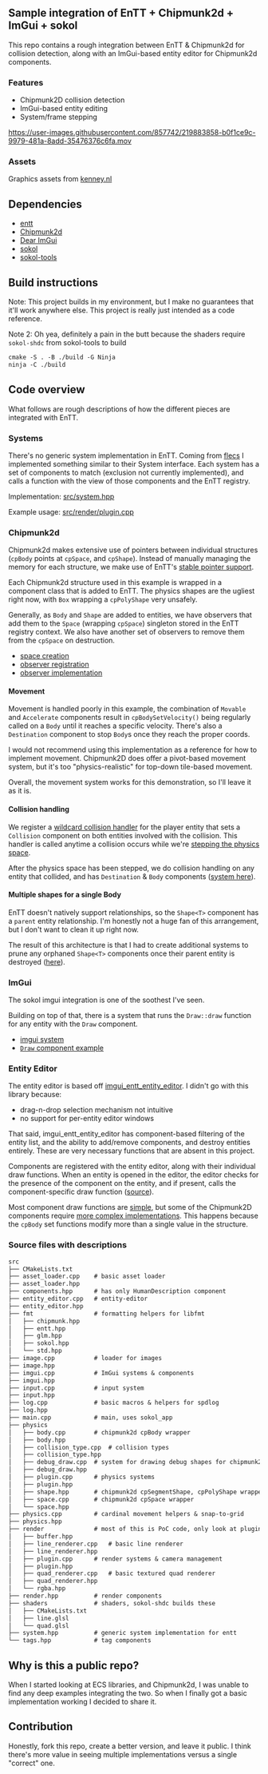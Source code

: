 ## Sample integration of EnTT + Chipmunk2d + ImGui + sokol
This repo contains a rough integration between EnTT & Chipmunk2d for collision
detection, along with an ImGui-based entity editor for Chipmunk2d components.

### Features
* Chipmunk2D collision detection
* ImGui-based entity editing
* System/frame stepping

https://user-images.githubusercontent.com/857742/219883858-b0f1ce9c-9979-481a-8add-35476376c6fa.mov

### Assets
Graphics assets from [kenney.nl](https://www.kenney.nl/)

## Dependencies
* [entt](https://github.com/skypjack/entt)
* [Chipmunk2d](https://github.com/slembcke/Chipmunk2D)
* [Dear ImGui](https://github.com/ocornut/imgui)
* [sokol](https://github.com/floooh/sokol)
* [sokol-tools](https://github.com/floooh/sokol-tools)

## Build instructions
Note: This project builds in my environment, but I make no guarantees that
it'll work anywhere else.  This project is really just intended as a code
reference.

Note 2: Oh yea, definitely a pain in the butt because the shaders require
`sokol-shdc` from sokol-tools to build

```txt
cmake -S . -B ./build -G Ninja
ninja -C ./build
```

## Code overview
What follows are rough descriptions of how the different pieces are integrated
with EnTT.

### Systems
There's no generic system implementation in EnTT.  Coming from
[flecs](https://github.com/SanderMertens/flecs) I implemented something similar
to their System interface.  Each system has a set of components to match
(exclusion not currently implemented), and calls a function with the view of
those components and the EnTT registry.

Implementation: [src/system.hpp](src/system.hpp)

Example usage: [src/render/plugin.cpp](src/render/plugin.cpp#L177,L193)

### Chipmunk2d
Chipmunk2d makes extensive use of pointers between individual structures
(`cpBody` points at `cpSpace`, and `cpShape`).  Instead of manually managing
the memory for each structure, we make use of EnTT's
[stable pointer support](src/physics/body.hpp#L17).

Each Chipmunk2d structure used in this example is wrapped in a component class
that is added to EnTT.  The physics shapes are the ugliest right now, with
`Box` wrapping a `cpPolyShape` very unsafely.

Generally, as `Body` and `Shape` are added to entities, we have observers that
add them to the `Space` (wrapping `cpSpace`) singleton stored in the EnTT
registry context.  We also have another set of observers to remove them from
the `cpSpace` on destruction.

* [space creation](src/physics/plugin.cpp#L100)
* [observer registration](src/physics/plugin.cpp#L74)
* [observer implementation](src/physics/plugin.cpp#L25:L33)

#### Movement
Movement is handled poorly in this example, the combination of `Movable` and
`Accelerate` components result in `cpBodySetVelocity()` being regularly called
on a `Body` until it reaches a specific velocity.
There's also a `Destination` component to stop `Body`s once they reach
the proper coords.

I would not recommend using this implementation as a reference for how to
implement movement.  Chipmunk2D does offer a pivot-based movement system, but
it's too "physics-realistic" for top-down tile-based movement.

Overall, the movement system works for this demonstration, so I'll leave it as
it is.

#### Collision handling
We register a [wildcard collision handler](src/physics/plugin.cpp#L103:L126)
for the player entity that sets a `Collision` component on both entities
involved with the collision.  This handler is called anytime a collision occurs
while we're [stepping the physics space](src/physics/plugin.cpp#L143:L153).

After the physics space has been stepped, we do collision handling on any
entity that collided, and has `Destination` & `Body` components
([system here](src/physics/plugin.cpp#L155:L171)).

#### Multiple shapes for a single Body
EnTT doesn't natively support relationships, so the `Shape<T>` component has a
`parent` entity relationship.  I'm honestly not a huge fan of this arrangement,
but I don't want to clean it up right now.

The result of this architecture is that I had to create additional systems to
prune any orphaned `Shape<T>` components once their parent entity is destroyed
([here](src/physics/plugin.cpp#L173:L28)).

### ImGui
The sokol imgui integration is one of the soothest I've seen.

Building on top of that, there is a system that runs the `Draw::draw` function
for any entity with the `Draw` component.

* [imgui system](src/imgui.cpp#L72:L109)
* [`Draw` component example](src/imgui.cpp#L135:L167)

### Entity Editor
The entity editor is based off
[imgui_entt_entity_editor](https://github.com/Green-Sky/imgui_entt_entity_editor).
I didn't go with this library because:
* drag-n-drop selection mechanism not intuitive
* no support for per-entity editor windows

That said, imgui_entt_entity_editor has component-based filtering of the entity
list, and the ability to add/remove components, and destroy entities entirely.
These are very necessary functions that are absent in this project.

Components are registered with the entity editor, along with their individual
draw functions.  When an entity is opened in the editor, the editor checks for
the presence of the component on the entity, and if present, calls the
component-specific draw function ([source](src/entity_editor.cpp#L19:L26)).

Most component draw functions are [simple](src/entity_editor.cpp#L92:L116), but
some of the Chipmunk2D components require
[more complex implementations](src/physics.cpp#L115:L127).  This happens
because the `cpBody` set functions modify more than a single value in the
structure.

### Source files with descriptions
```txt
src
├── CMakeLists.txt
├── asset_loader.cpp    # basic asset loader
├── asset_loader.hpp
├── components.hpp      # has only HumanDescription component
├── entity_editor.cpp   # entity-editor
├── entity_editor.hpp
├── fmt                 # formatting helpers for libfmt
│   ├── chipmunk.hpp
│   ├── entt.hpp
│   ├── glm.hpp
│   ├── sokol.hpp
│   └── std.hpp
├── image.cpp           # loader for images
├── image.hpp
├── imgui.cpp           # ImGui systems & components
├── imgui.hpp
├── input.cpp           # input system
├── input.hpp
├── log.cpp             # basic macros & helpers for spdlog
├── log.hpp
├── main.cpp            # main, uses sokol_app
├── physics
│   ├── body.cpp        # chipmunk2d cpBody wrapper
│   ├── body.hpp
│   ├── collision_type.cpp  # collision types
│   ├── collision_type.hpp
│   ├── debug_draw.cpp  # system for drawing debug shapes for chipmunk2d
│   ├── debug_draw.hpp
│   ├── plugin.cpp      # physics systems
│   ├── plugin.hpp
│   ├── shape.hpp       # chipmunk2d cpSegmentShape, cpPolyShape wrapper
│   ├── space.cpp       # chipmunk2d cpSpace wrapper
│   └── space.hpp
├── physics.cpp         # cardinal movement helpers & snap-to-grid
├── physics.hpp
├── render              # most of this is PoC code, only look at plugin
│   ├── buffer.hpp
│   ├── line_renderer.cpp   # basic line renderer
│   ├── line_renderer.hpp
│   ├── plugin.cpp      # render systems & camera management
│   ├── plugin.hpp
│   ├── quad_renderer.cpp   # basic textured quad renderer
│   ├── quad_renderer.hpp
│   └── rgba.hpp
├── render.hpp          # render components
├── shaders             # shaders, sokol-shdc builds these
│   ├── CMakeLists.txt
│   ├── line.glsl
│   └── quad.glsl
├── system.hpp          # generic system implementation for entt
└── tags.hpp            # tag components
```

## Why is this a public repo?
When I started looking at ECS libraries, and Chipmunk2d, I was unable to find
any deep examples integrating the two.  So when I finally got a basic
implementation working I decided to share it.

## Contribution
Honestly, fork this repo, create a better version, and leave it public.
I think there's more value in seeing multiple implementations versus a single
"correct" one.

